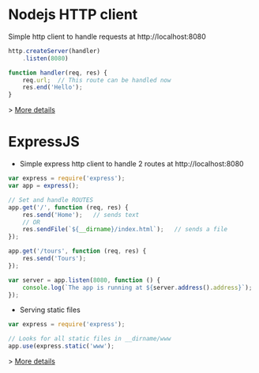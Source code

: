 # Nodejs HTTP client
Simple http client to handle requests at http://localhost:8080
```javascript
http.createServer(handler)
    .listen(8080)

function handler(req, res) {
    req.url;  // This route can be handled now
    res.end('Hello');
}
```
\> [More details][nodecasts-httpclient]

# ExpressJS
* Simple express http client to handle 2 routes at http://localhost:8080

```javascript
var express = require('express');
var app = express();

// Set and handle ROUTES
app.get('/', function (req, res) {
    res.send('Home');   // sends text
    // OR
    res.sendFile(`${__dirname}/index.html`);   // sends a file
});

app.get('/tours', function (req, res) {
    res.send('Tours');
});

var server = app.listen(8080, function () {
    console.log(`The app is running at ${server.address().address}`);
});
```

* Serving static files
```javascript
var express = require('express');

// Looks for all static files in __dirname/www
app.use(express.static('www');

```


\> [More details][nodecasts-express]




[#]: -------------------------------------------------------------------
(These are reference links used in the body of this note and get stripped out when the markdown processor does its job. There is no need to format nicely because it shouldn't be seen. Thanks SO - http://stackoverflow.com/questions/4823468/store-comments-in-markdown-syntax)

[nodecasts-httpclient]: <https://courses.nodecasts.io/courses/introduction-to-node-js/lectures/1119972>
[nodecasts-express]: <https://courses.nodecasts.io/courses/express-js>

